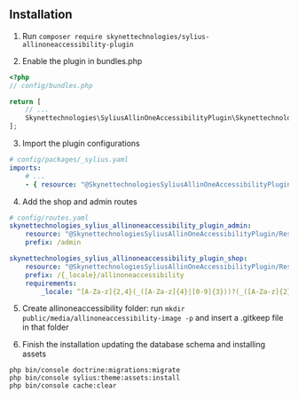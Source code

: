 ## Installation

1. Run `composer require skynettechnologies/sylius-allinoneaccessibility-plugin`

2. Enable the plugin in bundles.php

```php
<?php
// config/bundles.php

return [
    // ...
    Skynettechnologies\SyliusAllinOneAccessibilityPlugin\SkynettechnologiesSyliusAllinOneAccessibilityPlugin::class => ['all' => true],
];
```

3. Import the plugin configurations

```yml
# config/packages/_sylius.yaml
imports:
    # ...
    - { resource: "@SkynettechnologiesSyliusAllinOneAccessibilityPlugin/Resources/config/config.yaml" }
```

4. Add the shop and admin routes

```yml
# config/routes.yaml
skynettechnologies_sylius_allinoneaccessibility_plugin_admin:
    resource: "@SkynettechnologiesSyliusAllinOneAccessibilityPlugin/Resources/config/routing/admin.yaml"
    prefix: /admin

skynettechnologies_sylius_allinoneaccessibility_plugin_shop:
    resource: "@SkynettechnologiesSyliusAllinOneAccessibilityPlugin/Resources/config/routing/shop.yaml"
    prefix: /{_locale}/allinoneaccessibility
    requirements:
        _locale: ^[A-Za-z]{2,4}(_([A-Za-z]{4}|[0-9]{3}))?(_([A-Za-z]{2}|[0-9]{3}))?$
```

5. Create allinoneaccessibility folder: run `mkdir public/media/allinoneaccessibility-image -p` and insert a .gitkeep file in that folder

6. Finish the installation updating the database schema and installing assets

```
php bin/console doctrine:migrations:migrate
php bin/console sylius:theme:assets:install
php bin/console cache:clear
```
